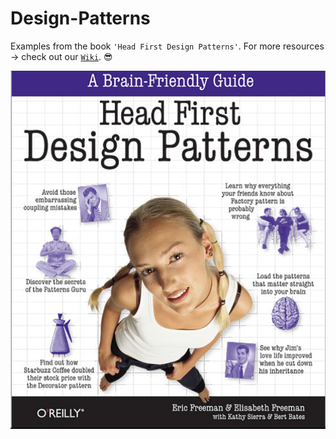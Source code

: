 # Design-Patterns
Examples from the book `'Head First Design Patterns'`. For more resources -> check out our [`Wiki`](https://github.com/BaiGanio/Design-Patterns/wiki). &#128526;

![dp](https://raw.githubusercontent.com/BaiGanio/Design-Patterns/master/Useful%20Things/repo-images/Design%20Patterns%20cover.PNG)

